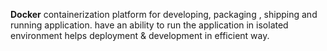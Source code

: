 **Docker** containerization platform for developing, packaging , shipping and running application. have an ability to run the application in isolated environment helps deployment & development in efficient way.